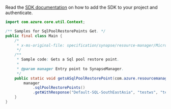 Read the [SDK documentation](https://github.com/Azure/azure-sdk-for-java/blob/azure-resourcemanager-synapse_1.0.0-beta.2/sdk/synapse/azure-resourcemanager-synapse/README.md) on how to add the SDK to your project and authenticate.

```java
import com.azure.core.util.Context;

/** Samples for SqlPoolRestorePoints Get. */
public final class Main {
    /*
     * x-ms-original-file: specification/synapse/resource-manager/Microsoft.Synapse/stable/2021-06-01/examples/SqlPoolRestorePointsGet.json
     */
    /**
     * Sample code: Gets a Sql pool restore point.
     *
     * @param manager Entry point to SynapseManager.
     */
    public static void getsASqlPoolRestorePoint(com.azure.resourcemanager.synapse.SynapseManager manager) {
        manager
            .sqlPoolRestorePoints()
            .getWithResponse("Default-SQL-SouthEastAsia", "testws", "testpool", "131546477590000000", Context.NONE);
    }
}
```
